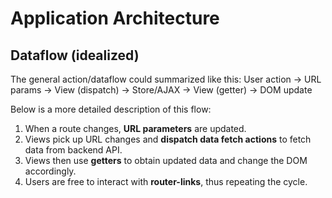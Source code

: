 # Application Architecture

## Dataflow (idealized)

The general action/dataflow could summarized like this:
User action -> URL params -> View (dispatch) -> Store/AJAX -> View (getter) -> DOM update

Below is a more detailed description of this flow:

1. When a route changes, **URL parameters** are updated.
2. Views pick up URL changes and **dispatch data fetch actions** to fetch data from backend API.
3. Views then use **getters** to obtain updated data and change the DOM accordingly.
4. Users are free to interact with **router-links**, thus repeating the cycle.
